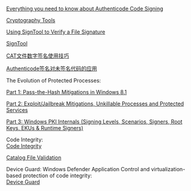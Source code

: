 [Everything you need to know about Authenticode Code Signing](https://blogs.msdn.microsoft.com/ieinternals/2011/03/22/everything-you-need-to-know-about-authenticode-code-signing/)



[Cryptography Tools](https://docs.microsoft.com/en-us/windows/desktop/SecCrypto/cryptography-tools)



[Using SignTool to Verify a File Signature](https://docs.microsoft.com/en-us/windows/desktop/SecCrypto/using-signtool-to-verify-a-file-signature)



[SignTool](https://docs.microsoft.com/en-us/windows/desktop/SecCrypto/signtool)

[CAT文件数字签名使用技巧](https://www.4hou.com/system/7891.html)


[Authenticode签名对未签名代码的应用](https://www.jianshu.com/p/0bb78d5ac224)


The Evolution of Protected Processes:

[Part 1: Pass-the-Hash Mitigations in Windows 8.1](https://www.crowdstrike.com/blog/evolution-protected-processes-part-1-pass-hash-mitigations-windows-81/)

[Part 2: Exploit/Jailbreak Mitigations, Unkillable Processes and Protected Services](https://www.crowdstrike.com/blog/evolution-protected-processes-part-2-exploitjailbreak-mitigations-unkillable-processes-and/)

[Part 3: Windows PKI Internals (Signing Levels, Scenarios, Signers, Root Keys, EKUs & Runtime Signers)](https://www.crowdstrike.com/blog/protected-processes-part-3-windows-pki-internals-signing-levels-scenarios-signers-root-keys/)


Code Integrity:<br/>
[Code Integrity](https://docs.microsoft.com/en-us/previous-versions/windows/it-pro/windows-server-2008-R2-and-2008/dd348642(v=ws.10))

[Catalog File Validation](https://docs.microsoft.com/en-us/previous-versions/windows/it-pro/windows-server-2008-R2-and-2008/dd363880(v=ws.10))


Device Guard: Windows Defender Application Control and virtualization-based protection of code integrity:<br/>
[Device Guard](https://docs.microsoft.com/en-us/windows/security/threat-protection/device-guard/introduction-to-device-guard-virtualization-based-security-and-windows-defender-application-control)

